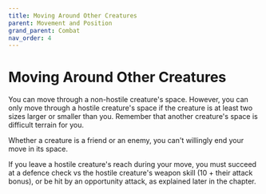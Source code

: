 ```yaml
---
title: Moving Around Other Creatures
parent: Movement and Position
grand_parent: Combat
nav_order: 4
---
```


# Moving Around Other Creatures
You can move through a non-hostile creature's space. However, you can only move through a hostile creature's space if the creature is at least two sizes larger or smaller than you. Remember that another creature's space is difficult terrain for you.

Whether a creature is a friend or an enemy, you can't willingly end your move in its space.

If you leave a hostile creature's reach during your move, you must succeed at a defence check vs the hostile creature's weapon skill (10 + their attack bonus), or be hit by an opportunity attack, as explained later in the chapter.
